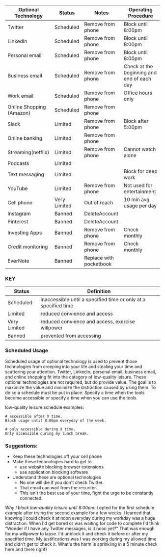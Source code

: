 |Optional Technology|Status|Notes|Operating Procedure
|---|---|---|---|
|Twitter|Scheduled|Remove from phone|Block until 8:00pm|
|LinkedIn|Scheduled|Remove from phone|Block until 8:00pm|
|Personal email| Scheduled|Remove from phone|Block until 8:00pm|
|Business email| Scheduled|Remove from phone|Check at the beginning and end of each day|
|Work email| Scheduled|Remove from phone|Office hours only|
|Online Shopping (Amazon)|Scheduled|Remove from phone||
|Slack|Limited|Remove from phone|Block after 5:00pm|
|Online banking|Limited|Remove from phone||
|Streaming(netflix)|Limited|Remove from phone|Cannot watch alone|
|Podcasts|Limited|||
|Text messaging|Limited| |Block for deep work|
|YouTube|Limited|Remove from phone|Not used for entertainment|
|Cell phone|Very Limited|Out of reach|10 min avg usage per day|
|Instagram|Banned|DeleteAccount||
|Pinterest|Banned|DeleteAccount||
|Investing Apps|Banned|Remove from phone|Check monthly|
|Credit monitoring|Banned|Remove from phone|Check monthly|
|EverNote|Banned|Replace with pocketbook||

### KEY

|Status|Definition|
|---|---|
|Scheduled| inaccessible until a specified time or only at a specified time|
|Limited| reduced convience and access|
|Very Limited| reduced convience and access, exercise willpower|
|Banned| prevented from accessing|

### Scheduled Usage

Scheduled usage of optional technology is used to prevent those technologies from creeping into your life and stealing your time and scattering your attention. Twitter, Linkedin, personal email, business email, and online shopping fit into the category of low-quality leisure. These optional technologies are not required, but do provide value. The goal is to maximize the value and minimize the distraction caused by using them. To do so a schedule must be put in place. Specify a time when the tools become accessible or specify a time when you can use the tools.

low-quality leisure schedule examples:
```
# accessible after X time.
Block usage until 8:00pm everyday of the week.

# only accessible during X time.
Only accessible during my lunch break. 
```

### Suggestions:
* Keep these technologies off your cell phone
* Make these technologies hard to get to
    * use website blocking browser extensions
    * use application blocking software
* Understand these are optional technologies
    * No one will die if you don't check Twitter.
    * That email can wait from the recuriter.
    * This isn't the best use of your time, fight the urge to be constantly connected.

_Why I block low-quality leisure until 8:00pm:_ I opted for the first schedule example after trying the second example for a few weeks. I learned that knowing I could check it at noon everyday during my workday was a huge distraction. When I'd get bored or was waiting for code to complete I'd think "Wonder if I have any Twitter messages, is it noon yet?" That was enough for my willpower to lapse. I'd unblock it and check it before or after my specified time. My justifications was I was working during my allowed time and didn't get to check it. What's the harm is sprinkling in a 5 minute check here and there right?
